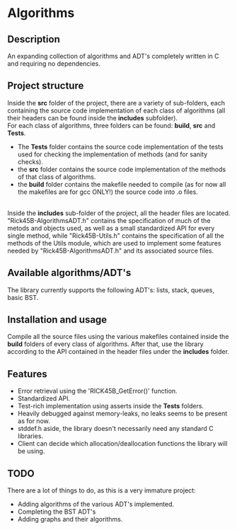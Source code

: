 # Algorithms
## Description
An expanding collection of algorithms and ADT's completely written in C and requiring no dependencies.
## Project structure
Inside the **src** folder of the project, there are a variety of sub-folders, each containing the source code implementation of each class of algorithms (all their headers can be found inside the **includes** subfolder).<br>
For each class of algorithms, three folders can be found: **build**, **src** and **Tests**.
* The **Tests** folder contains the source code implementation of the tests used for checking the implementation of methods (and for sanity checks).
* the **src** folder contains the source code implementation of the methods of that class of algorithms.
* the **build** folder contains the makefile needed to compile (as for now all the makefiles are for gcc ONLY!) the source code into .o files.<br><br>

Inside the **includes** sub-folder of the project, all the header files are located. "Rick45B-AlgorithmsADT.h" contains the specification of much of the metods and objects used, as well as a small standardized API for every single method, while "Rick45B-Utils.h" contains the specification of all the methods of the Utils module, which are used to implement some features needed by "Rick45B-AlgorithmsADT.h" and its associated source files.

## Available algorithms/ADT's
The library currently supports the following ADT's: lists, stack, queues, basic BST.

## Installation and usage
Compile all the source files using the various makefiles contained inside the **build** folders of every class of algorithms. After that, use the library according to the API contained in the header files under the **includes** folder.

## Features
* Error retrieval using the 'RICK45B_GetError()' function.
* Standardized API.
* Test-rich implementation using asserts inside the **Tests** folders.
* Heavily debugged against memory-leaks, no leaks seems to be present as for now.
* stddef.h aside, the library doesn't necessarily need any standard C libraries.
* Client can decide which allocation/deallocation functions the library will be using.

## TODO
There are a lot of things to do, as this is a very immature project:
* Adding algorithms of the various ADT's implemented.
* Completing the BST ADT's
* Adding graphs and their algorithms.
